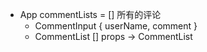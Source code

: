 - App commentLists = [] 所有的评论
  - CommentInput { userName, comment }
  - CommentList [] props -> CommentList